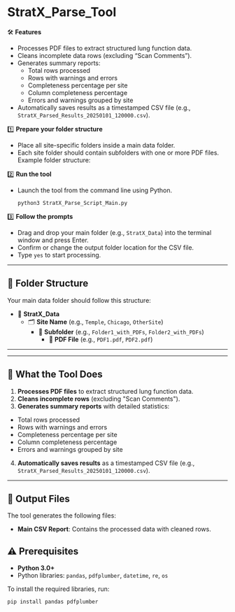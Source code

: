 # StratX_Parse_Tool

🛠 **Features**
- Processes PDF files to extract structured lung function data.
- Cleans incomplete data rows (excluding “Scan Comments”).
- Generates summary reports:
  - Total rows processed
  - Rows with warnings and errors
  - Completeness percentage per site
  - Column completeness percentage
  - Errors and warnings grouped by site
- Automatically saves results as a timestamped CSV file (e.g., `StratX_Parsed_Results_20250101_120000.csv`).

1️⃣ **Prepare your folder structure**  
   - Place all site-specific folders inside a main data folder.
   - Each site folder should contain subfolders with one or more PDF files.  
   Example folder structure:

2️⃣ **Run the tool**  
- Launch the tool from the command line using Python.  
  ```
  python3 StratX_Parse_Script_Main.py
  ```
3️⃣ **Follow the prompts**  
- Drag and drop your main folder (e.g., `StratX_Data`) into the terminal window and press Enter.  
- Confirm or change the output folder location for the CSV file.  
- Type `yes` to start processing.

---

## 📂 Folder Structure 

Your main data folder should follow this structure:

- 📁 **StratX_Data**
  - 🗂️ **Site Name** (e.g., `Temple`, `Chicago`, `OtherSite`)
    - 📂 **Subfolder** (e.g., `Folder1_with_PDFs`, `Folder2_with_PDFs`)
      - 📄 **PDF File** (e.g., `PDF1.pdf`, `PDF2.pdf`)


---

---

## 📝 What the Tool Does
1. **Processes PDF files** to extract structured lung function data.
2. **Cleans incomplete rows** (excluding "Scan Comments").
3. **Generates summary reports** with detailed statistics:
- Total rows processed
- Rows with warnings and errors
- Completeness percentage per site
- Column completeness percentage
- Errors and warnings grouped by site
4. **Automatically saves results** as a timestamped CSV file (e.g., `StratX_Parsed_Results_20250101_120000.csv`).

---

## 📂 Output Files
The tool generates the following files:
- **Main CSV Report**: Contains the processed data with cleaned rows.


## ⚠️ Prerequisites
- **Python 3.0+**  
- Python libraries: `pandas`, `pdfplumber`, `datetime`, `re`, `os`

To install the required libraries, run:  
```bash
pip install pandas pdfplumber
